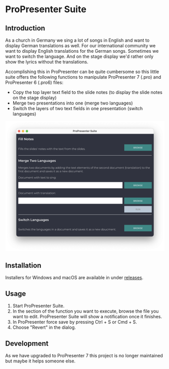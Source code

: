 # ProPresenter Suite

## Introduction

As a church in Germany we sing a lot of songs in English and want to display German translations as well. For our international community we want to display English translations for the German songs. Sometimes we want to switch the language. And on the stage display we'd rather only show the lyrics without the translations.

Accomplishing this in ProPresenter can be quite cumbersome so this little suite offers the following functions to manipulate ProPresenter 7 (.pro) and ProPresenter 6 (.pro6) files:
* Copy the top layer text field to the slide notes (to display the slide notes on the stage display)
* Merge two presentations into one (merge two languages)
* Switch the layers of two text fields in one presentation (switch languages)

![alt text](https://github.com/jonathanschneider/ProPresenter-Suite/blob/master/assets/images/gui.png "GUI")

## Installation

Installers for Windows and macOS are available in under [releases](https://github.com/jonathanschneider/ProPresenter-Suite/releases).

## Usage

1. Start ProPresenter Suite.
1. In the section of the function you want to execute, browse the file you want to edit. ProPresenter Suite will show a notification once it finishes.
1. In ProPresenter force save by pressing Ctrl + S or Cmd + S.
1. Choose "Revert" in the dialog.

## Development

As we have upgraded to ProPresenter 7 this project is no longer maintained but maybe it helps someone else.
